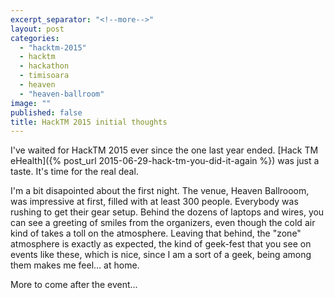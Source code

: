 ```yaml
---
excerpt_separator: "<!--more-->"
layout: post
categories: 
  - "hacktm-2015"
  - hacktm
  - hackathon
  - timisoara
  - heaven
  - "heaven-ballroom"
image: ""
published: false
title: HackTM 2015 initial thoughts
---
```



I've waited for HackTM 2015 ever since the one last year ended. [Hack TM eHealth]({% post_url 2015-06-29-hack-tm-you-did-it-again %}) was just a taste. It's time for the real deal.

I'm a bit disapointed about the first night. The venue, Heaven Ballrooom, was impressive at first, filled with at least 300 people. Everybody was rushing to get their gear setup. Behind the dozens of laptops and wires, you can see a greeting of smiles from the organizers, even though the cold air kind of takes a toll on the atmosphere.
Leaving that behind, the "zone" atmosphere is exactly as expected, the kind of  geek-fest that you see on events like these, which is nice, since I am a sort of a geek, being among them makes me feel... at home.

More to come after the event...
